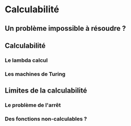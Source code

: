 # Calculabilité

## Un problème impossible à résoudre ?

## Calculabilité

### Le lambda calcul

### Les machines de Turing

## Limites de la calculabilité
### Le problème de l'arrêt
### Des fonctions non-calculables ?